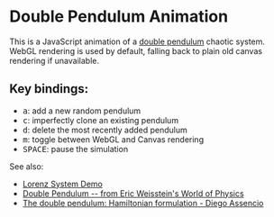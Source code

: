 # Double Pendulum Animation

This is a JavaScript animation of a [double pendulum][dp0] chaotic system.
WebGL rendering is used by default, falling back to plain old canvas rendering
if unavailable.

## Key bindings:

* <kbd>a</kbd>: add a new random pendulum
* <kbd>c</kbd>: imperfectly clone an existing pendulum
* <kbd>d</kbd>: delete the most recently added pendulum
* <kbd>m</kbd>: toggle between WebGL and Canvas rendering
* <kbd>SPACE</kbd>: pause the simulation

See also:

* [Lorenz System Demo][lz]
* [Double Pendulum -- from Eric Weisstein's World of Physics][dp1]
* [The double pendulum: Hamiltonian formulation - Diego Assencio][dp2]

[dp0]: https://en.wikipedia.org/wiki/Double_pendulum
[dp1]: http://scienceworld.wolfram.com/physics/DoublePendulum.html
[dp2]: https://diego.assencio.com/?index=e5ac36fcb129ce95a61f8e8ce0572dbf
[lz]: https://github.com/skeeto/lorenz-webgl
